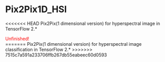 # Pix2Pix1D_HSI
<<<<<<< HEAD
Pix2Pix(1 dimensional version) for hyperspectral image in TensorFlow 2.*

<div style="color:red;">Unfinished!</div>
=======
Pix2Pix(1 dimensional version) for hyperspectral image classification in TensorFlow 2.*
>>>>>>> 7515c7a591a233706ffb267db55eabeec60d0593
